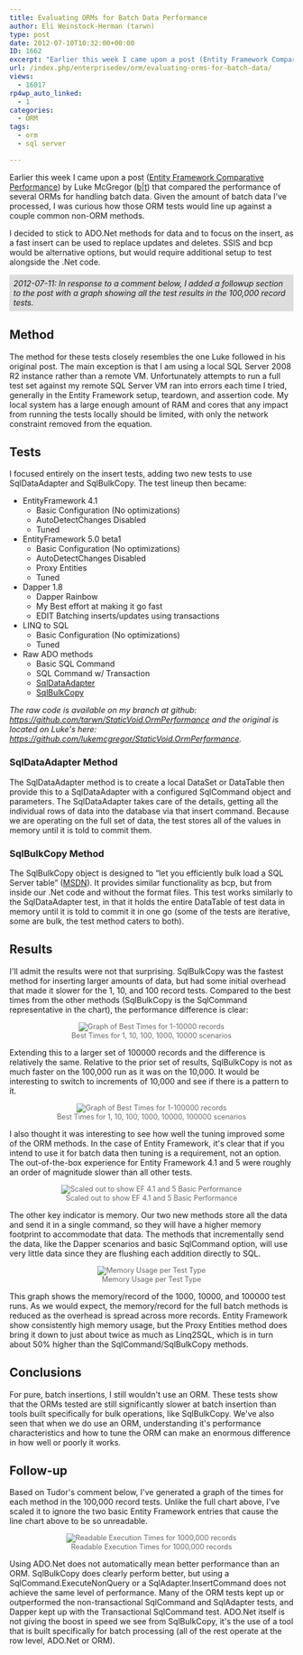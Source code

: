 ```yaml
---
title: Evaluating ORMs for Batch Data Performance
author: Eli Weinstock-Herman (tarwn)
type: post
date: 2012-07-10T10:32:00+00:00
ID: 1662
excerpt: "Earlier this week I came upon a post (Entity Framework Comparative Performance) by Luke McGregor that compared the performance of several ORMs for handling batch data. Given the amount of batch data I've processed, I was curious how those ORM tests would line up against a couple common non-ORM methods."
url: /index.php/enterprisedev/orm/evaluating-orms-for-batch-data/
views:
  - 16017
rp4wp_auto_linked:
  - 1
categories:
  - ORM
tags:
  - orm
  - sql server

---
```

Earlier this week I came upon a post ([Entity Framework Comparative Performance][1]) by Luke McGregor ([b][2]|[t][3]) that compared the performance of several ORMs for handling batch data. Given the amount of batch data I've processed, I was curious how those ORM tests would line up against a couple common non-ORM methods.

I decided to stick to ADO.Net methods for data and to focus on the insert, as a fast insert can be used to replace updates and deletes. SSIS and bcp would be alternative options, but would require additional setup to test alongside the .Net code.

<div style="background-color: #dddddd; font-style: italic; padding: .5em; margin: bottom: .5em">
  2012-07-11: In response to a comment below, I added a followup section to the post with a graph showing all the test results in the 100,000 record tests.
</div>

## Method

The method for these tests closely resembles the one Luke followed in his original post. The main exception is that I am using a local SQL Server 2008 R2 instance rather than a remote VM. Unfortunately attempts to run a full test set against my remote SQL Server VM ran into errors each time I tried, generally in the Entity Framework setup, teardown, and assertion code. My local system has a large enough amount of RAM and cores that any impact from running the tests locally should be limited, with only the network constraint removed from the equation.

## Tests

I focused entirely on the insert tests, adding two new tests to use SqlDataAdapter and SqlBulkCopy. The test lineup then became:

  * EntityFramework 4.1 
      * Basic Configuration (No optimizations)
      * AutoDetectChanges Disabled
      * Tuned
  * EntityFramework 5.0 beta1 
      * Basic Configuration (No optimizations)
      * AutoDetectChanges Disabled
      * Proxy Entities
      * Tuned
  * Dapper 1.8 
      * Dapper Rainbow
      * My Best effort at making it go fast
      * EDIT Batching inserts/updates using transactions
  * LINQ to SQL 
      * Basic Configuration (No optimizations)
      * Tuned
  * Raw ADO methods 
      * Basic SQL Command
      * SQL Command w/ Transaction
      * [SqlDataAdapter][4]
      * [SqlBulkCopy][5]

_The raw code is available on my branch at github: <https://github.com/tarwn/StaticVoid.OrmPerformance> and the original is located on Luke's here: <https://github.com/lukemcgregor/StaticVoid.OrmPerformance>._

### SqlDataAdapter Method

The SqlDataAdapter method is to create a local DataSet or DataTable then provide this to a SqlDataAdapter with a configured SqlCommand object and parameters. The SqlDataAdapter takes care of the details, getting all the individual rows of data into the database via that insert command. Because we are operating on the full set of data, the test stores all of the values in memory until it is told to commit them.

### SqlBulkCopy Method

The SqlBulkCopy object is designed to “let you efficiently bulk load a SQL Server table” ([MSDN][6]). It provides similar functionality as bcp, but from inside our .Net code and without the format files. This test works similarly to the SqlDataAdapter test, in that it holds the entire DataTable of test data in memory until it is told to commit it in one go (some of the tests are iterative, some are bulk, the test method caters to both).

## Results

I'll admit the results were not that surprising. SqlBulkCopy was the fastest method for inserting larger amounts of data, but had some initial overhead that made it slower for the 1, 10, and 100 record tests. Compared to the best times from the other methods (SqlBulkCopy is the SqlCommand representative in the chart), the performance difference is clear:

<div style="color: #666666; text-align: center; font-size: 90%">
  <img src="http://tiernok.com/LTDBlog/ORM/Graph-1.png" alt="Graph of Best Times for 1-10000 records" /><br /> Best Times for 1, 10, 100, 1000, 10000 scenarios
</div>

Extending this to a larger set of 100000 records and the difference is relatively the same. Relative to the prior set of results, SqlBulkCopy is not as much faster on the 100,000 run as it was on the 10,000. It would be interesting to switch to increments of 10,000 and see if there is a pattern to it.

<div style="color: #666666; text-align: center; font-size: 90%">
  <img src="http://tiernok.com/LTDBlog/ORM/Graph-2.png" alt="Graph of Best Times for 1-100000 records" /><br /> Best Times for 1, 10, 100, 1000, 10000, 100000 scenarios
</div>

I also thought it was interesting to see how well the tuning improved some of the ORM methods. In the case of Entity Framework, it's clear that if you intend to use it for batch data then tuning is a requirement, not an option. The out-of-the-box experience for Entity Framework 4.1 and 5 were roughly an order of magnitude slower than all other tests.

<div style="color: #666666; text-align: center; font-size: 90%">
  <img src="http://tiernok.com/LTDBlog/ORM/Graph-3.png" alt="Scaled out to show EF 4.1 and 5 Basic Performance" /><br /> Scaled out to show EF 4.1 and 5 Basic Performance
</div>

The other key indicator is memory. Our two new methods store all the data and send it in a single command, so they will have a higher memory footprint to accommodate that data. The methods that incrementally send the data, like the Dapper scenarios and basic SqlCommand option, will use very little data since they are flushing each addition directly to SQL.

<div style="color: #666666; text-align: center; font-size: 90%">
  <img src="http://tiernok.com/LTDBlog/ORM/Graph-4.png" alt="Memory Usage per Test Type" /><br /> Memory Usage per Test Type
</div>

This graph shows the memory/record of the 1000, 10000, and 100000 test runs. As we would expect, the memory/record for the full batch methods is reduced as the overhead is spread across more records. Entity Framework show consistently high memory usage, but the Proxy Entities method does bring it down to just about twice as much as Linq2SQL, which is in turn about 50% higher than the SqlCommand/SqlBulkCopy methods.

## Conclusions

For pure, batch insertions, I still wouldn't use an ORM. These tests show that the ORMs tested are still significantly slower at batch insertion than tools built specifically for bulk operations, like SqlBulkCopy. We've also seen that when we do use an ORM, understanding it's performance characteristics and how to tune the ORM can make an enormous difference in how well or poorly it works.

## Follow-up

Based on Tudor's comment below, I've generated a graph of the times for each method in the 100,000 record tests. Unlike the full chart above, I've scaled it to ignore the two basic Entity Framework entries that cause the line chart above to be so unreadable. 

<div style="color: #666666; text-align: center; font-size: 90%">
  <img src="http://tiernok.com/LTDBlog/ORM/Graph-Followup.png" alt="Readable Execution Times for 1000,000 records" /><br /> Readable Execution Times for 1000,000 records
</div>

Using ADO.Net does not automatically mean better performance than an ORM. SqlBulkCopy does clearly perform better, but using a SqlCommand.ExecuteNonQuery or a SqlAdapter.InsertCommand does not achieve the same level of performance. Many of the ORM tests kept up or outperformed the non-transactional SqlCommand and SqlAdapter tests, and Dapper kept up with the Transactional SqlCommand test. ADO.Net itself is not giving the boost in speed we see from SqlBulkCopy, it's the use of a tool that is built specifically for batch processing (all of the rest operate at the row level, ADO.Net or ORM).

 [1]: http://blog.staticvoid.co.nz/2012/03/entity-framework-comparative.html "Entity Framework Comparative Performance at static void; blog"
 [2]: http://blog.staticvoid.co.nz/ "static void; blog"
 [3]: https://twitter.com/staticv0id "staticv0id on twitter"
 [4]: https://github.com/tarwn/StaticVoid.OrmPerformance/blob/master/Harness.SqlCommand/InsertViaDataAdapterConfiguration.cs "Code for the SqlDataAdapter Scenario"
 [5]: https://github.com/tarwn/StaticVoid.OrmPerformance/blob/master/Harness.SqlCommand/InsertSqlBulkConfiguration.cs "Code for the SqlBulkCopy method"
 [6]: http://msdn.microsoft.com/en-us/library/system.data.sqlclient.sqlbulkcopy.aspx "MSDN - SQLBulkCopy"